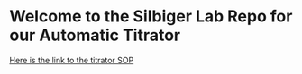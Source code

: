 # Welcome to the Silbiger Lab Repo for our Automatic Titrator

[Here is the link to the titrator SOP](Protocols/TitratorSOP.md)
